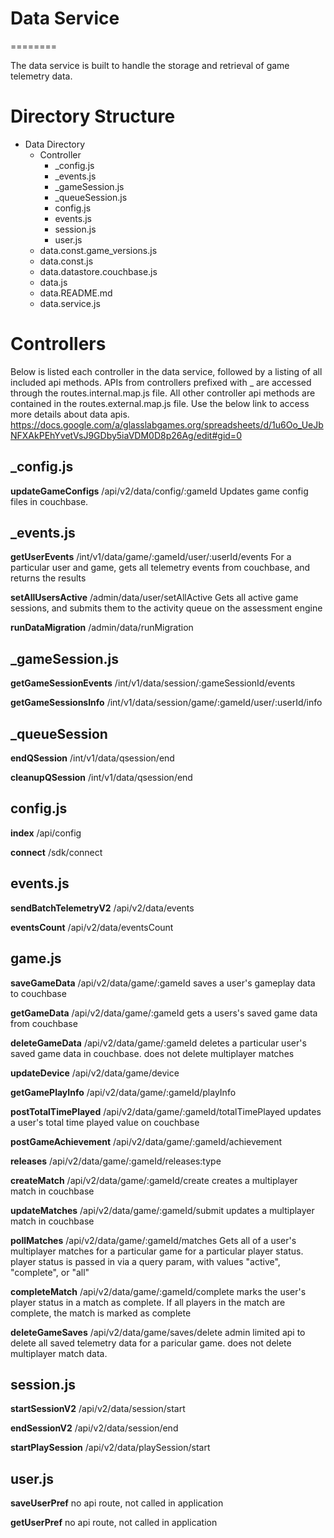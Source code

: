 # Data Service
========

The data service is built to handle the storage and retrieval of game telemetry data.

Directory Structure
========

* Data Directory
    * Controller
       * _config.js
       * _events.js
       * _gameSession.js
       * _queueSession.js
       * config.js
       * events.js
       * session.js
       * user.js
    * data.const.game_versions.js
    * data.const.js
    * data.datastore.couchbase.js
    * data.js
    * data.README.md
    * data.service.js

Controllers
========

Below is listed each controller in the data service, followed by a listing of all included api methods.
APIs from controllers prefixed with _ are accessed through the routes.internal.map.js file.
All other controller api methods are contained in the routes.external.map.js file.
Use the below link to access more details about data apis.
https://docs.google.com/a/glasslabgames.org/spreadsheets/d/1u6Oo_UeJbNFXAkPEhYvetVsJ9GDby5iaVDM0D8p26Ag/edit#gid=0

## _config.js

**updateGameConfigs**
/api/v2/data/config/:gameId
Updates game config files in couchbase.

## _events.js

**getUserEvents**
/int/v1/data/game/:gameId/user/:userId/events
For a particular user and game, gets all telemetry events from couchbase, and returns the results

**setAllUsersActive**
/admin/data/user/setAllActive
Gets all active game sessions, and submits them to the activity queue on the assessment engine

**runDataMigration**
/admin/data/runMigration

## _gameSession.js

**getGameSessionEvents**
/int/v1/data/session/:gameSessionId/events

**getGameSessionsInfo**
/int/v1/data/session/game/:gameId/user/:userId/info

## _queueSession

**endQSession**
/int/v1/data/qsession/end

**cleanupQSession**
/int/v1/data/qsession/end

## config.js

**index**
/api/config

**connect**
/sdk/connect

## events.js

**sendBatchTelemetryV2**
/api/v2/data/events

**eventsCount**
/api/v2/data/eventsCount

## game.js
**saveGameData**
/api/v2/data/game/:gameId
saves a user's gameplay data to couchbase

**getGameData**
/api/v2/data/game/:gameId
gets a users's saved game data from couchbase

**deleteGameData**
/api/v2/data/game/:gameId
deletes a particular user's saved game data in couchbase. does not delete multiplayer matches

**updateDevice**
/api/v2/data/game/device

**getGamePlayInfo**
/api/v2/data/game/:gameId/playInfo

**postTotalTimePlayed**
/api/v2/data/game/:gameId/totalTimePlayed
updates a user's total time played value on couchbase

**postGameAchievement**
/api/v2/data/game/:gameId/achievement

**releases**
/api/v2/data/game/:gameId/releases:type

**createMatch**
/api/v2/data/game/:gameId/create
creates a multiplayer match in couchbase

**updateMatches**
/api/v2/data/game/:gameId/submit
updates a multiplayer match in couchbase

**pollMatches**
/api/v2/data/game/:gameId/matches
Gets all of a user's multiplayer matches for a particular game for a particular player status. player status is passed in via a query param, with values "active", "complete", or "all"

**completeMatch**
/api/v2/data/game/:gameId/complete
marks the user's player status in a match as complete.  If all players in the match are complete, the match is marked as complete

**deleteGameSaves**
/api/v2/data/game/saves/delete
admin limited api to delete all saved telemetry data for a paricular game. does not delete multiplayer match data.

## session.js

**startSessionV2**
/api/v2/data/session/start

**endSessionV2**
/api/v2/data/session/end

**startPlaySession**
/api/v2/data/playSession/start

## user.js

**saveUserPref**
no api route, not called in application

**getUserPref**
no api route, not called in application

